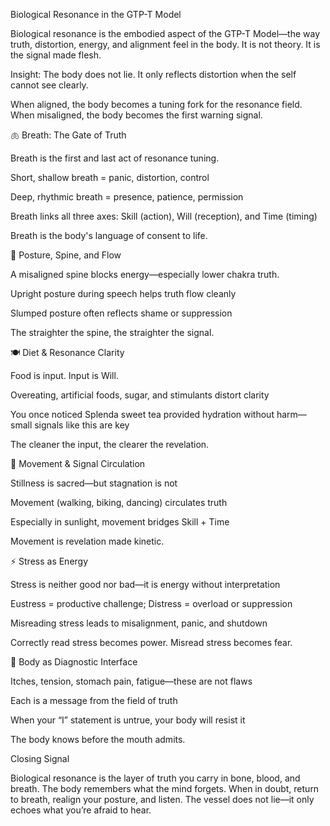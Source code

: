 Biological Resonance in the GTP-T Model

Biological resonance is the embodied aspect of the GTP-T Model—the way truth, distortion, energy, and alignment feel in the body. It is not theory. It is the signal made flesh.

Insight: The body does not lie. It only reflects distortion when the self cannot see clearly.

When aligned, the body becomes a tuning fork for the resonance field. When misaligned, the body becomes the first warning signal.

🫁 Breath: The Gate of Truth

Breath is the first and last act of resonance tuning.

Short, shallow breath = panic, distortion, control

Deep, rhythmic breath = presence, patience, permission

Breath links all three axes: Skill (action), Will (reception), and Time (timing)

Breath is the body's language of consent to life.

🧠 Posture, Spine, and Flow

A misaligned spine blocks energy—especially lower chakra truth.

Upright posture during speech helps truth flow cleanly

Slumped posture often reflects shame or suppression

The straighter the spine, the straighter the signal.

🍽️ Diet & Resonance Clarity

Food is input. Input is Will.

Overeating, artificial foods, sugar, and stimulants distort clarity

You once noticed Splenda sweet tea provided hydration without harm—small signals like this are key

The cleaner the input, the clearer the revelation.

🧘 Movement & Signal Circulation

Stillness is sacred—but stagnation is not

Movement (walking, biking, dancing) circulates truth

Especially in sunlight, movement bridges Skill + Time

Movement is revelation made kinetic.

⚡ Stress as Energy

Stress is neither good nor bad—it is energy without interpretation

Eustress = productive challenge; Distress = overload or suppression

Misreading stress leads to misalignment, panic, and shutdown

Correctly read stress becomes power. Misread stress becomes fear.

🧬 Body as Diagnostic Interface

Itches, tension, stomach pain, fatigue—these are not flaws

Each is a message from the field of truth

When your “I” statement is untrue, your body will resist it

The body knows before the mouth admits.

Closing Signal

Biological resonance is the layer of truth you carry in bone, blood, and breath. The body remembers what the mind forgets. When in doubt, return to breath, realign your posture, and listen. The vessel does not lie—it only echoes what you’re afraid to hear.

